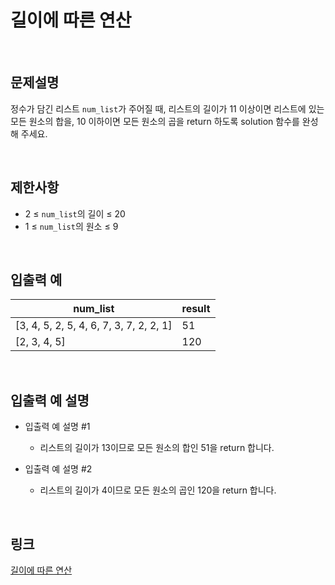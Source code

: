 # 길이에 따른 연산

<br>

## 문제설명
정수가 담긴 리스트 `num_list`가 주어질 때, 리스트의 길이가 11 이상이면 리스트에 있는 모든 원소의 합을, 10 이하이면 모든 원소의 곱을 return 하도록 solution 함수를 완성해 주세요.

<br>

## 제한사항
- 2 ≤ `num_list`의 길이 ≤ 20
- 1 ≤ `num_list`의 원소 ≤ 9

<br>

## 입출력 예
| num_list | result |
|---|---|
| [3, 4, 5, 2, 5, 4, 6, 7, 3, 7, 2, 2, 1] | 51 |
| [2, 3, 4, 5] | 120 |

<br>

## 입출력 예 설명
- 입출력 예 설명 #1
    - 리스트의 길이가 13이므로 모든 원소의 합인 51을 return 합니다.

- 입출력 예 설명 #2
    - 리스트의 길이가 4이므로 모든 원소의 곱인 120을 return 합니다.

<br>

## 링크
[길이에 따른 연산](https://school.programmers.co.kr/learn/courses/30/lessons/181879)
